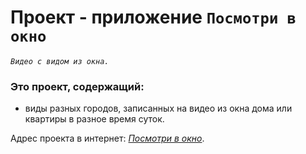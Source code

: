 # Проект - приложение `Посмотри в окно`  
*`Видео с видом из окна.`*  
  
### Это проект, содержащий:   
- виды разных городов, записанных на видео из окна дома или квартиры в разное время суток.  
   
    
Адрес проекта в интернет: *[Посмотри в окно](https://github.com/olga-rks/posmotri_v_okno.git)*.  